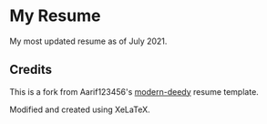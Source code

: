 # My Resume
My most updated resume as of July 2021.
## Credits
This is a fork from Aarif123456's [modern-deedy](https://github.com/Aarif123456/modern-deedy) resume template.

Modified and created using XeLaTeX.


